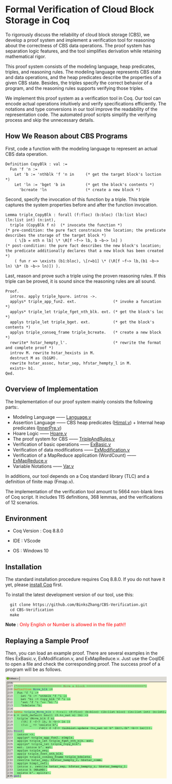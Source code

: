 # Formal Verification of Cloud Block Storage in Coq

To rigorously discuss the reliability of cloud block storage (CBS), we develop a proof system and implement a verification tool for reasoning about the correctness of CBS data operations. The proof system has separation logic features, and the tool simplifies derivation while retaining mathematical rigor.

This proof system consists of the modeling language, heap predicates, triples, and reasoning rules. The modeling language represents CBS state and data operations, and the heap predicates describe the properties of a given CBS state. Besides, the triples specify the correct behavior of a program, and the reasoning rules supports verifying those triples.

We implement this proof system as a verification tool in Coq. Our tool can encode actual operations intuitively and verify specifications efficiently. The notations and type conversions in our tool improve the readability of the representation code. The automated proof scripts simplify the verifying process and skip the unnecessary details. 

## How We Reason about CBS Programs

First, code a function with the modeling language to represent an actual CBS data operation.

```Coq
Definition CopyBlk : val := 
  Fun 'f 'n := 
  	Let 'b := 'nthblk 'f 'n in     (* get the target block's loction *)
    Let 'ln := 'bget 'b in         (* get the block's contents *)
      'bcreate 'ln                 (* create a new block *)
```

Second, specify the invocation of this function by a triple. This triple captures the system properties before and after the function invocation.

```Coq
Lemma triple_CopyBlk : forall (f:floc) (b:bloc) (lb:list bloc) (ln:list int) (n:int),
  triple (CopyBlk f n)  (* invocate the function *)
(* pre-condition: the pure fact constrains the location; the predicate describes the storage of the target block *)
    ( \[b = nth n lb] \* \R[f ~f~> lb, b ~b~> ln] )
(* post-condition: the pure fact describes the new block's location; the predicate additionally declares that a new block has been created *) 
    ( fun r => \exists (b1:bloc), \[r=b1] \* (\R[f ~f~> lb,(b1 ~b~> ln) \b* (b ~b~> ln)]) ).
```

Last, reason and prove such a triple using the proven reasoning rules. If this triple can be proved, it is sound since the reasoning rules are all sound. 

```Coq
Proof.
  intros. apply triple_hpure. intros ->.
  applys* triple_app_fun2. ext.                (* invoke a funcation *)
  applys* triple_let triple_fget_nth_blk. ext. (* get the block's loc *)
  applys triple_let triple_bget. ext.          (* get the block's contents *)
  applys triple_conseq_frame triple_bcreate.   (* create a new block *)
  rewrite* hstar_hempty_l'.                    (* rewrite the format and complete proof *)
  introv M. rewrite hstar_hexists in M.
  destruct M as (b1&M).
  rewrite hstar_assoc, hstar_sep, hfstar_hempty_l in M.
  exists~ b1.
Qed.
```

## Overview of Implementation

The Implementation of our proof system mainly consists the following parts:.

- Modeling Language  ——  [Language.v](https://github.com/BinksZhang/CBS-Verification/blob/main/Language.v)
- Assertion Language  ——  CBS heap predicates ([Himpl.v](https://github.com/BinksZhang/CBS-Verification/blob/main/Himpl.v)) + Internal heap predicates ([InnerPre.v](https://github.com/BinksZhang/CBS-Verification/blob/main/InnerPre.v))
- Hoare Logic  —— [Hoare.v](https://github.com/BinksZhang/CBS-Verification/blob/main/Hoare.v)
- The proof system for CBS —— [TripleAndRules.v](https://github.com/BinksZhang/CBS-Verification/blob/main/TripleAndRules.v)
- Verification of basic operations  ——  [ExBasic.v](https://github.com/BinksZhang/CBS-Verification/blob/main/ExBasic.v)
- Verification of data modifications ——  [ExModification.v](https://github.com/BinksZhang/CBS-Verification/blob/main/ExModification.v)
- Verification of a MapReduce application (WordCount) ——  [ExMapReduce.v](https://github.com/BinksZhang/CBS-Verification/blob/main/ExMapReduce.v)
- Variable Notations —— [Var.v](https://github.com/BinksZhang/CBS-Verification/blob/main/Var.v)

In additions, our tool depends on a Coq standard library (TLC) and a definition of finite map (Fmap.v).

The implementation of the verification tool amount to 5664 non-blank lines of Coq script. It includes 115 definitions, 368 lemmas, and the verifications of 12 scenarios.

## Environment

- Coq Version : Coq 8.8.0

- IDE : VScode

- OS : Windows 10

## Installation

The standard installation procedure requires Coq 8.8.0. If you do not have it yet, please [install Coq](https://github.com/coq/coq/releases/download/V8.8.0/coq-8.8.0-installer-windows-x86_64.exe) first.

To install the latest development version of our tool, use this:

```
  git clone https://github.com/BinksZhang/CBS-Verification.git
  cd CBS-Verification
  make
```

**Note** : <font color=red>Only English or Number is allowed in the file path!!</font>

## Replaying a Sample Proof

Then, you can load an example proof. There are several examples in the files ExBasic.v, ExModification.v, and ExMapReduce.v. Just use the CoqIDE to open a file and check the corresponding proof. The success proof of a program will be as follows.

<img src="Move.png" alt="avatar" style="zoom:50%;" />

